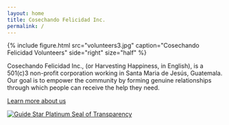 ```yaml
---
layout: home
title: Cosechando Felicidad Inc.
permalink: /
---
```


{% include figure.html src="volunteers3.jpg" caption="Cosechando Felicidad Volunteers" side="right" size="half" %}

Cosechando Felicidad Inc., (or Harvesting Happiness, in English), is a 501(c)3 non-profit corporation working in Santa Maria de Jesús, Guatemala. Our goal is to empower the community by forming genuine relationships through which people can receive the help they need.

[Learn more about us](/about/)

<a href="https://www.guidestar.org/profile/47-4437262" target="#"><img alt="Guide Star Platinum Seal of Transparency" src="{{ site.url }}/images/guideStarSeal_2017_platinum_SM.svg"></a>
